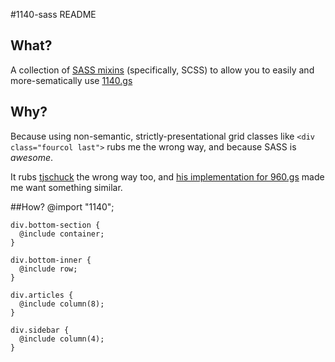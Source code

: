 #1140-sass README
## What?
A collection of [SASS mixins](http://sass-lang.com/) (specifically, SCSS) to allow you to easily and more-sematically use [1140.gs](http://cssgrid.net/)
## Why?
Because using non-semantic, strictly-presentational grid classes like `<div class="fourcol last">` rubs me the wrong way, and because SASS is *awesome*. 

It rubs [tjschuck](https://github.com/tjschuck) the wrong way too, and [his implementation for 960.gs](https://github.com/tjschuck/960-sass/) made me want something similar.

##How?
    @import "1140";

    div.bottom-section {
      @include container;
    }

    div.bottom-inner {
      @include row;
    }

    div.articles {
      @include column(8);
    }

    div.sidebar {
      @include column(4);
    }

